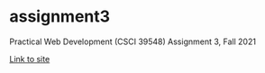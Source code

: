 # assignment3
Practical Web Development (CSCI 39548) Assignment 3, Fall 2021

[Link to site](https://chystarr.github.io/assignment3/)
